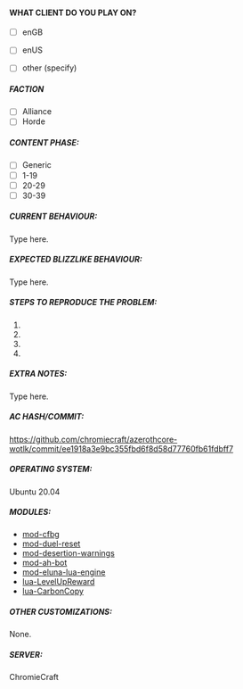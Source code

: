 <!--
BEFORE you fill out an issue, make these checks:

- make sure you use an enUS client. We will just close your issue if you use enGB.
- close wow, clear your cache by deleting the CACHE folder in you wow directory, try to reproduce the bug
- if you have a suggestion, like increasing despawn timers, this is not an issue. Tell us in #suggestions on discord instead.

<!-- IF YOU DO NOT FILL OUT THIS TEMPLATE, WE WILL CLOSE YOUR ISSUE! -->

<!-- TYPE WHERE IT SAYS "TYPE HERE" -->

<!-- WRITE A RELEVANT TITLE -->

<!-- YOU CAN DRAG AND DROP IMAGES AND CONTROL-V SCREENSHOTS/VIDEOS INTO THIS REPORT -->

<!-- ATTENTION: WRITE ACCURATE REPORTS THAT INCLUDE VALID SOURCES -->
<!-- Example of an INVALID report: "this value is too low, we should increase it"  -->
<!-- Example of a VALID report: "this value is X but it should be Y instead as explained in this link/video"  -->
#### WHAT CLIENT DO YOU PLAY ON?

- [ ] enGB
- [ ] enUS
- [ ] other (specify)


##### FACTION

<!-- AFTER YOU OPEN THE BUG REPORT, SELECT YOUR FACTION  -->

- [ ] Alliance
- [ ] Horde

##### CONTENT PHASE:

<!-- AFTER YOU OPEN THE BUG REPORT, SELECT THE CONTENT PHASE (OR SELECT GENERIC) -->

- [ ] Generic
- [ ] 1-19
- [ ] 20-29
- [ ] 30-39

##### CURRENT BEHAVIOUR:
<!-- Describe the bug in detail. Database to link spells, NPCs, quests etc: https://wowgaming.altervista.org/aowow/ -->

Type here.



##### EXPECTED BLIZZLIKE BEHAVIOUR:
<!-- Describe how it should be working without the bug. Link to evidence if possible such as YouTube videos or WoWHead comments from the time. -->

Type here.



##### STEPS TO REPRODUCE THE PROBLEM:
<!-- Describe precisely how to reproduce the bug so we can fix it or confirm its existence:
 - Which commands to use? Which NPC to teleport to?
 - Do we need to have debug flags on Cmake?
 - Do we need to look at the console while the bug happens?
 - Other steps
 - Use the ingame commands to identify the unique GUID of an ore/herb/npc:    .npc info  /  .gobject near
-->

1. 
2. 
3. 
4.


##### EXTRA NOTES:
<!--
Any information that can help the developers to identify and fix the issue should be put here.
Examples:
Links to items/NPCs/quests from https://wowgaming.altervista.org/aowow/
-->

Type here.





<!--Thank you for your report. Please click submit new issue below.-->
<!-----------Remember to tick all relevant boxes when done!---------->

<!------------------------------------------------------------------->
<!------------------------------------------------------------------->
<!------------------ DO NOT MODIFY THE TEXT BELOW ------------------->
<!------------------------------------------------------------------->
<!------------------------------------------------------------------->


##### AC HASH/COMMIT:

https://github.com/chromiecraft/azerothcore-wotlk/commit/ee1918a3e9bc355fbd6f8d58d77760fb61fdbff7

##### OPERATING SYSTEM:

Ubuntu 20.04

##### MODULES:

- [mod-cfbg](https://github.com/azerothcore/mod-cfbg)
- [mod-duel-reset](https://github.com/azerothcore/mod-duel-reset)
- [mod-desertion-warnings](https://github.com/azerothcore/mod-desertion-warnings)
- [mod-ah-bot](https://github.com/azerothcore/mod-ah-bot)
- [mod-eluna-lua-engine](https://github.com/azerothcore/mod-eluna-lua-engine)
- [lua-LevelUpReward](https://github.com/55Honey/Acore_LevelUpReward)
- [lua-CarbonCopy](https://github.com/55Honey/Acore_CarbonCopy)

##### OTHER CUSTOMIZATIONS:

None.

##### SERVER:

ChromieCraft

